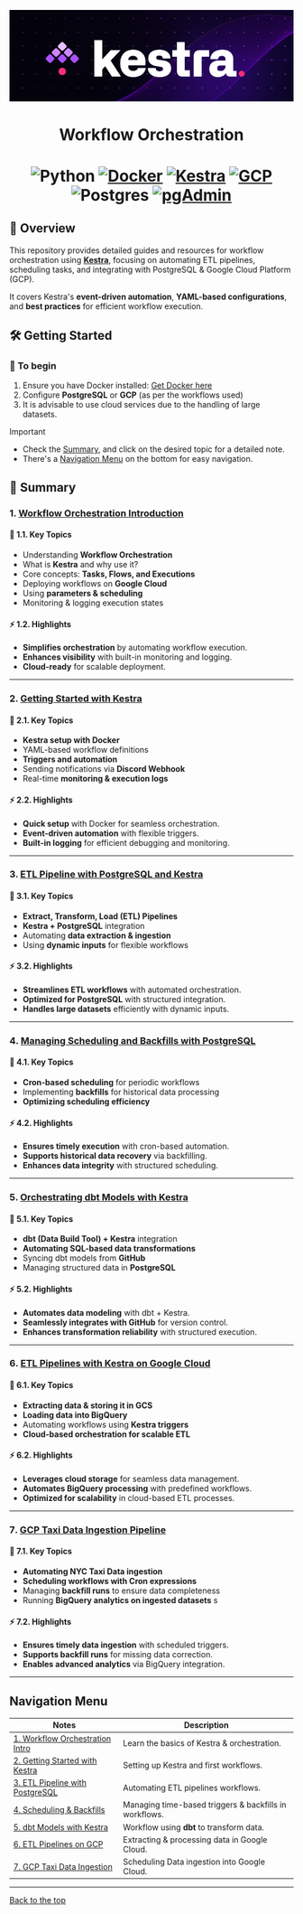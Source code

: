 <p align="center" id="banner">
  <a href="https://www.kestra.io">
    <img src="./assets/images/kestra-banner.png"  alt="Kestra workflow orchestrator" />
  </a>
</p>

<h1 align="center">
Workflow Orchestration
<h1>

<div align="center" style="border-bottom: none;>

[![Python](https://img.shields.io/badge/Python-3.13-4B8BBE.svg?style=flat&logo=python&logoColor=FFD43B&labelColor=3776AB)](https://www.python.org/)
[![Docker](https://img.shields.io/badge/docker-2496ED?style=flat&logo=docker&logoColor=fff&labelColor=2496ED)](https://www.docker.com/)
[![Kestra](https://img.shields.io/badge/Kestra-blueviolet?style=flat&logoColor=fff&labelColor=blueviolet)](https://www.kestra.io/)
[![GCP](https://img.shields.io/badge/GCP-4285F4?style=flat&logo=googlecloud&logoColor=fff&labelColor=4285F4)](https://cloud.google.com/)
![Postgres](https://img.shields.io/badge/postgres-4169E1.svg?style=flat&logo=postgresql&logoColor=FFF&labelColor=4169E1)
[![pgAdmin](https://img.shields.io/badge/pgAdmin-23456A?style=flat&logo=pgadmin&logoColor=fff&labelColor=23456A)](https://www.pgadmin.org/)

</div>


## 📌 Overview

This repository provides detailed guides and resources for workflow orchestration using **[Kestra](https://kestra.io/)**, focusing on automating ETL pipelines, scheduling tasks, and integrating with PostgreSQL & Google Cloud Platform (GCP).

It covers Kestra's **event-driven automation**, **YAML-based configurations**, and **best practices** for efficient workflow execution.

## 🛠️ Getting Started

### 🏁 To begin

1. Ensure you have Docker installed: [Get Docker here](https://www.docker.com/)
2. Configure **PostgreSQL** or **GCP** (as per the workflows used)
3. It is advisable to use cloud services due to the handling of large datasets.

> [!IMPORTANT]
>
> - Check the [Summary](#summary), and click on the desired topic for a detailed note.
> - There's a [Navigation Menu](#navigation-menu) on the bottom for easy navigation.

## 📖 Summary

### 1. [Workflow Orchestration Introduction](./public_notes/2-2-1-notes.md)

#### 🎯 1.1. Key Topics
- Understanding **Workflow Orchestration**
- What is **Kestra** and why use it?
- Core concepts: **Tasks, Flows, and Executions**
- Deploying workflows on **Google Cloud**
- Using **parameters & scheduling**
- Monitoring & logging execution states

#### ⚡ 1.2. Highlights
- **Simplifies orchestration** by automating workflow execution.
- **Enhances visibility** with built-in monitoring and logging.
- **Cloud-ready** for scalable deployment.

---

### 2. [Getting Started with Kestra](./public_notes/2-2-2-notes.md)

#### 🎯 2.1. Key Topics
- **Kestra setup with Docker**
- YAML-based workflow definitions
- **Triggers and automation**
- Sending notifications via **Discord Webhook**
- Real-time **monitoring & execution logs**

#### ⚡ 2.2. Highlights
- **Quick setup** with Docker for seamless orchestration.
- **Event-driven automation** with flexible triggers.
- **Built-in logging** for efficient debugging and monitoring.

---

### 3. [ETL Pipeline with PostgreSQL and Kestra](./public_notes/2-2-3-notes.md)

#### 🎯 3.1. Key Topics
- **Extract, Transform, Load (ETL) Pipelines**
- **Kestra + PostgreSQL** integration
- Automating **data extraction & ingestion**
- Using **dynamic inputs** for flexible workflows

#### ⚡ 3.2. Highlights
- **Streamlines ETL workflows** with automated orchestration.
- **Optimized for PostgreSQL** with structured integration.
- **Handles large datasets** efficiently with dynamic inputs.

---

### 4️. [Managing Scheduling and Backfills with PostgreSQL](./public_notes/2-2-4-notes.md)

#### 🎯 4.1. Key Topics
- **Cron-based scheduling** for periodic workflows
- Implementing **backfills** for historical data processing
- **Optimizing scheduling efficiency**

#### ⚡ 4.2. Highlights
- **Ensures timely execution** with cron-based automation.
- **Supports historical data recovery** via backfilling.
- **Enhances data integrity** with structured scheduling.


---

### 5️. [Orchestrating dbt Models with Kestra](./public_notes/2-2-5-notes.md)

#### 🎯 5.1. Key Topics
- **dbt (Data Build Tool) + Kestra** integration
- **Automating SQL-based data transformations**
- Syncing dbt models from **GitHub**
- Managing structured data in **PostgreSQL**

#### ⚡ 5.2. Highlights
- **Automates data modeling** with dbt + Kestra.
- **Seamlessly integrates with GitHub** for version control.
- **Enhances transformation reliability** with structured execution.

---

### 6️. [ETL Pipelines with Kestra on Google Cloud](./public_notes/2-2-6-notes.md)

#### 🎯 6.1. Key Topics
- **Extracting data & storing it in GCS**
- **Loading data into BigQuery**
- Automating workflows using **Kestra triggers**
- **Cloud-based orchestration for scalable ETL**

#### ⚡ 6.2. Highlights
- **Leverages cloud storage** for seamless data management.
- **Automates BigQuery processing** with predefined workflows.
- **Optimized for scalability** in cloud-based ETL processes.

---

### 7️. [GCP Taxi Data Ingestion Pipeline](./public_notes/2-2-7-notes.md)

#### 🎯 7.1. Key Topics
- **Automating NYC Taxi Data ingestion**
- **Scheduling workflows with Cron expressions**
- Managing **backfill runs** to ensure data completeness
- Running **BigQuery analytics on ingested datasets**
s
#### ⚡ 7.2. Highlights
- **Ensures timely data ingestion** with scheduled triggers.
- **Supports backfill runs** for missing data correction.
- **Enables advanced analytics** via BigQuery integration.

---

## Navigation Menu

| **Notes**                                                        | **Description**                                                     |
|------------------------------------------------------------------|---------------------------------------------------------------------|
| [1. Workflow Orchestration Intro](./public_notes/2-2-1-notes.md) | Learn the basics of Kestra & orchestration.                         |
| [2. Getting Started with Kestra](./public_notes/2-2-2-notes.md)  | Setting up Kestra and first workflows.                              |
| [3. ETL Pipeline with PostgreSQL](./public_notes/2-2-3-notes.md) | Automating ETL pipelines workflows.                                 |
| [4. Scheduling & Backfills](./public_notes/2-2-4-notes.md)       | Managing time-based triggers & backfills in workflows.              |
| [5. dbt Models with Kestra](./public_notes/2-2-5-notes.md)       | Workflow using **dbt** to transform data.                           |
| [6. ETL Pipelines on GCP](./public_notes/2-2-6-notes.md)         | Extracting & processing data in Google Cloud.                       |
| [7. GCP Taxi Data Ingestion](./public_notes/2-2-7-notes.md)      | Scheduling Data ingestion into Google Cloud.                        |

---

[Back to the top](#banner)
